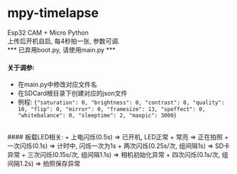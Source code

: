 # mpy-timelapse<br>
Esp32 CAM + Micro Python<br>
上传后开机自启, 每4秒拍一张, 参数可调. <br>
*** 已弃用boot.py, 请使用main.py ***
<br>
#### 关于调参:
+ 在main.py中修改对应文件名
+ 在SDCard根目录下创建对应的json文件
+ 例程: `{"saturation": 0, "brightness": 0, "contrast": 0, "quality": 10, "flip": 0, "mirror": 0, "framesize": 13, "speffect": 0, "whitebalance": 0, "sleeptime": 2, "maxpic": 3000}` 

<br>
#### 板载LED相关: 
+ 上电闪烁(0.5s) => 已开机, LED正常
+ 常亮 => 正在拍照
+ 一次闪烁(0.1s) => 计时中, 闪烁一次为1s
+ 两次闪烁(0.25s/次, 组间隔1s) => SD卡异常
+ 三次闪烁(0.15s/次, 组间隔1.1s) => 相机初始化异常
+ 四次闪烁(0.1s/次, 组间隔1.2s) => 拍照保存异常
